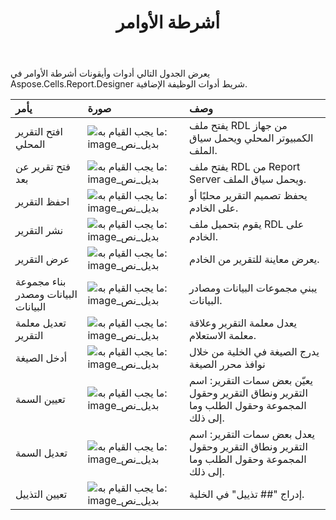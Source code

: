 ﻿---
title: أشرطة الأوامر
type: docs
weight: 10
url: /ar/reportingservices/command-bars/
---
يعرض الجدول التالي أدوات وأيقونات أشرطة الأوامر في Aspose.Cells.Report.Designer شريط أدوات الوظيفة الإضافية.

|**يأمر** |**صورة** |**وصف** |
|:- |:- |:- |
| افتح التقرير المحلي|![ما يجب القيام به: image_بديل_نص](command-bars_1.png)| يفتح ملف RDL من جهاز الكمبيوتر المحلي ويحمل سياق الملف.|
| فتح تقرير عن بعد|![ما يجب القيام به: image_بديل_نص](command-bars_2.png)|يفتح ملف RDL من Report Server ويحمل سياق الملف.|
| احفظ التقرير|![ما يجب القيام به: image_بديل_نص](command-bars_3.png)| يحفظ تصميم التقرير محليًا أو على الخادم.|
| نشر التقرير|![ما يجب القيام به: image_بديل_نص](command-bars_4.png)| يقوم بتحميل ملف RDL على الخادم.|
| عرض التقرير|![ما يجب القيام به: image_بديل_نص](command-bars_5.png)| يعرض معاينة للتقرير من الخادم.|
| بناء مجموعة البيانات ومصدر البيانات|![ما يجب القيام به: image_بديل_نص](command-bars_6.png)| يبني مجموعات البيانات ومصادر البيانات.|
| تعديل معلمة التقرير|![ما يجب القيام به: image_بديل_نص](command-bars_7.png)| يعدل معلمة التقرير وعلاقة معلمة الاستعلام.|
| أدخل الصيغة|![ما يجب القيام به: image_بديل_نص](command-bars_8.png)| يدرج الصيغة في الخلية من خلال نوافذ محرر الصيغة|
| تعيين السمة|![ما يجب القيام به: image_بديل_نص](command-bars_9.png)| يعيّن بعض سمات التقرير: اسم التقرير ونطاق التقرير وحقول المجموعة وحقول الطلب وما إلى ذلك.|
| تعديل السمة|![ما يجب القيام به: image_بديل_نص](command-bars_10.png)| يعدل بعض سمات التقرير: اسم التقرير ونطاق التقرير وحقول المجموعة وحقول الطلب وما إلى ذلك.|
| تعيين التذييل|![ما يجب القيام به: image_بديل_نص](command-bars_11.png)| إدراج "## تذييل" في الخلية.|


